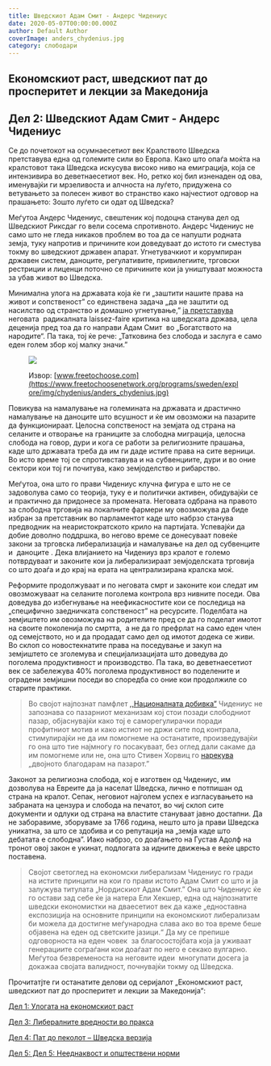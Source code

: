 ```yaml
---
title: Шведскиот Адам Смит - Андерс Чидениус
date: 2020-05-07T00:00:00.000Z
author: Default Author
coverImage: anders_chydenius.jpg
category: слободари
---
```


## Eкономскиот раст, шведскиот пат до просперитет и лекции за Македонија

## **Дел 2: Шведскиот Адам Смит - Андерс Чидениус**

Се до почетокот на осумнаесетиот век Кралството Шведска претставува една од големите сили во Европа. Како што опаѓа моќта на кралстовот така Шведска искусува високо ниво на емиграција, која се интензивира во деветнаесетиот век. Но, ретко кој бил изненаден од ова, именувајќи ги мрзеливоста и алчноста на луѓето, придужена со ветувањето за полесен живот во странство како најчестиот одговор на прашањето: Зошто луѓето си одат од Шведска? 

Меѓутоа Андерс Чидениус, свештеник кој подоцна станува дел од Шведскиот Риксдаг го вели сосема спротивното. Андерс Чидениус не само што не гледа никаков проблем во тоа да се напушти родната земја, туку напротив и причините кои доведуваат до истото ги сместува токму во шведскиот државен апарат. Угнетувачкиот и корумпиран државен систем, даноците, регулативите, привилегиите, трговски рестриции и лиценци поточно се причините кои ја уништуваат можноста за убав живот во Шведска.

Минимална улога на државата која ќе ги „заштити нашите права на живот и сопственост” со единствена задача „да не заштити од насилство од странство и домашно угнетување,” [ја претставува](https://www.amazon.com/Anticipating-Wealth-Nations-Chydenius-1729-1803/dp/0415551331) неговата  радикалната laissez-faire критика на шведската држава, цела деценија пред тоа да го направи Адам Смит  во „Богатството на народите“. Па така, тој ќе рече: „Татковина без слобода и заслуга е само еден голем збор кој малку значи.”

<figure>

![](https://www.freetochoosenetwork.org/programs/sweden/explore/img/chydenius/anders_chydenius.jpg)

<figcaption>

Извор: [www.freetochoose.com](https://www.freetochoosenetwork.org/programs/sweden/explore/img/chydenius/anders_chydenius.jpg)

</figcaption>

</figure>

Повикува на намалување на големината на државата и драстично намалување на даноците што всушност и ќе им овозможи на пазарите да функционираат. Целосна сопственост на земјата од страна на селаните и отворање на границите за слободна миграција, целосна слобода на говор, дури и кога се работи за религиозните прашања, каде што државата треба да им ги даде истите права на сите верници. Во исто време тој се спротивставува и на субвенциите, дури и во оние сектори кои тој ги почитува, како земјоделство и рибарство.

Меѓутоа, она што го прави Чидениус клучна фигура е што не се задоволува само со теорија, туку е и политички активен, обидувајќи се и практично да придонесе за промената. Неговата одбрана на правото за слободна трговија на локалните фармери му овозможува да биде избран за претставник во парламентот каде што набрзо станува предводник на неаристократското крило на партијата. Успевајќи да добие доволно поддршка, во негово време се донесуваат повеќе закони за трговска либерализација и намалување на дел од субвенците и  даноците . Дека влијанието на Чидениуз врз кралот е големо потврдуваат и законите кои ја либерализираат земјоделската трговија  со што доаѓа и до крај на ерата на централизирана кралска моќ.

Реформите продолжуваат и по неговата смрт и законите кои следат им овозможуваат на селаните поголема контрола врз нивните поседи. Ова доведува до избегнување на неефикасностите кои се последица на „специфично заедничката сопственост” на ресурсите. Поделбата на земјиштето им овозможува на родителите пред се да го поделат имотот на своите поколенија по смртта,  а не да го префрлат на само еден член од семејството, но и да продадат само дел од имотот додека се живи. Во склоп со новостекнатите права на поседување и закуп на земјиштето се зголемува и специјализацијата што доведува до поголема продуктивност и производство. Па така, во деветнаесетиот век се забележува 40% поголема продуктивност во поделените и оградени земјишни поседи во споредба со оние кои продолжиле со старите практики.

> Во својот најпознат памфлет [,,Националната добивка”](https://www.panarchy.org/chydenius/nationalgain.html) Чидениус не запознава со пазарниот механизам кој стои позади слободниот пазар, објаснувајќи како тој е саморегулирачки поради профитниот мотив и како истиот не држи сите под контрала, стимулирајќи не да им помогнеме на останатите, произведувајќи го она што тие најмногу го посакуваат, без оглед дали сакаме да им помогнеме или не, она што Стивен Хорвиц го [нарекува](https://fee.org/articles/the-double-thank-you-of-the-market/) „двојното благодарам на пазарот.”

Законот за религиозна слобода, кој е изготвен од Чидениус, им дозволува на Евреите да ја населат Шведска, лично е потпишан од страна на кралот. Сепак, неговиот најголем успех е изгласувањето на забраната на цензура и слобода на печатот, во чиј склоп сите документи и одлуки од страна на властите стануваат јавно достапни. Да не заборавиме, зборуваме за 1766 година, нешто што ја прави Шведска уникатна, за што се здобива и со репутација на „земја каде што дебатата е слободна”. Иако набрзо, со доаѓањето на Густав Адолф на тронот овој закон е укинат, подлогата за идните движења е веќе цврсто поставена.

> Својот светоглед на економски либерализам Чидениус го гради на истите принципи на кои го прави истото Адам Смит со што и ја залужува титулата „Нордискиот Адам Смит.” Она што Чидениус ќе го остави зад себе ќе ја натера Ели Хекшер, една од најпознатите шведски економистки на дваесетиот век да каже „едноставна експозиција на основните принципи на економскиот либерализам би можела да достигне меѓународна слава ако во тоа време беше објавена на еден од светските јазици.“ Да му се препише одговорноста на еден човек  за благосостојбата која ја уживаат генерациите сограѓани кои доаѓаат по него е секако вулгарно. Меѓутоа безвременоста на неговите идеи  многупати досега ја докажаа својата валидност, почнувајќи токму од Шведска.

Прочитатјте ги останатите делови од серијалот „Eкономскиот раст, шведскиот пат до просперитет и лекции за Македонија“:

[Дел 1: Улогата на економскиот раст](http://libertaniabackup.local/ekonomskiot-rast-svedskiot-pat-do-prosperitet-lekcii-makedonija-prv-del/)

[Дел 3: Либералните вредности во пракса](http://libertaniabackup.local/ekonomskiot-rast-svedskiot-pat-do-prosperitet-i-lekcii-za-makedonija-tret-del/)

[Дел 4: Пат до пеколот – Шведска верзија](http://libertaniabackup.local/pat-do-pekolot-shvedska-verzija/)

[Дел 5: Дел 5: Нееднаквост и општествени норми](http://xn--%205-p4dg6b:%20%D0%9D%D0%B5%D0%B5%D0%B4%D0%BD%D0%B0%D0%BA%D0%B2%D0%BE%D1%81%D1%82%20%D0%B8%20%D0%BE%D0%BF%D1%88%D1%82%D0%B5%D1%81%D1%82%D0%B2%D0%B5%D0%BD%D0%B8%20%D0%BD%D0%BE%D1%80%D0%BC%D0%B8/)
